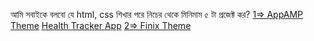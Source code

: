 আমি সবাইকে বলবো যে html, css শিখার পরে নিচের থেকে মিনিমাম ৫ টা প্রজেক্ট কর?
<a href = "https://mobirise.com/extensions/appamp/timeplanner.html">1=> AppAMP Theme</a>
<a href = "https://mobirise.com/extensions/appamp/healthtracker.html">Health Tracker App</a>
<a href = "https://templates.envytheme.com/finix/default/index-2.html">2=> Finix Theme</a>
